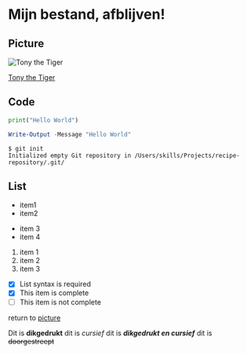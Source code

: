 # Mijn bestand, afblijven!

## Picture
![Tony the Tiger](https://theloopmarketing.com/wp-content/uploads/2019/12/Tony-The-Tiger-Clipart-21.jpg)

[Tony the Tiger](https://theloopmarketing.com/wp-content/uploads/2019/12/Tony-The-Tiger-Clipart-21.jpg)

## Code
```python
print("Hello World")
```
```powershell
Write-Output -Message "Hello World"
```

```
$ git init
Initialized empty Git repository in /Users/skills/Projects/recipe-repository/.git/
```

## List
- item1
- item2

* item 3
* item 4

1. item 1
1. item 2
1. item 3

- [x] List syntax is required
- [x] This item is complete
- [ ] This item is not complete

return to [picture](#picture)

Dit is **dikgedrukt**
dit is _cursief_
dit is __*dikgedrukt en cursief*__
dit is ~~doorgestreept~~
